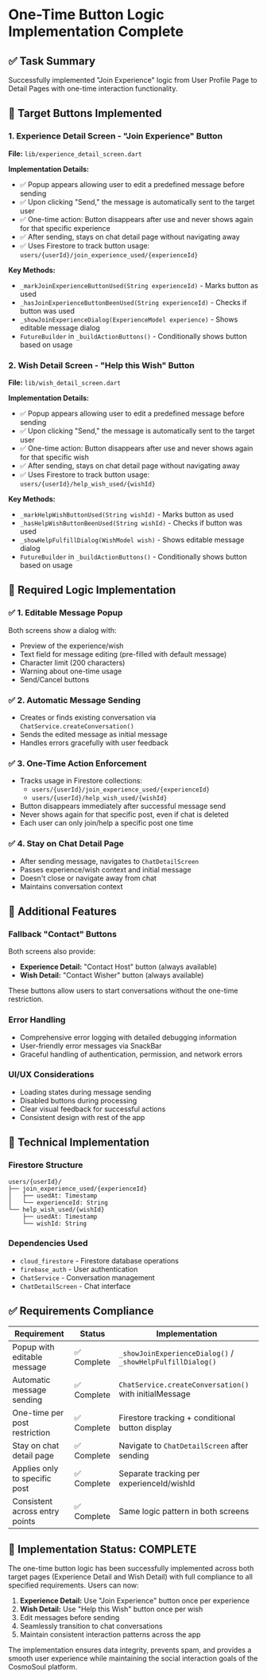 # One-Time Button Logic Implementation Complete

## ✅ Task Summary
Successfully implemented "Join Experience" logic from User Profile Page to Detail Pages with one-time interaction functionality.

## 🎯 Target Buttons Implemented

### 1. Experience Detail Screen - "Join Experience" Button
**File:** `lib/experience_detail_screen.dart`

**Implementation Details:**
- ✅ Popup appears allowing user to edit a predefined message before sending
- ✅ Upon clicking "Send," the message is automatically sent to the target user
- ✅ One-time action: Button disappears after use and never shows again for that specific experience
- ✅ After sending, stays on chat detail page without navigating away
- ✅ Uses Firestore to track button usage: `users/{userId}/join_experience_used/{experienceId}`

**Key Methods:**
- `_markJoinExperienceButtonUsed(String experienceId)` - Marks button as used
- `_hasJoinExperienceButtonBeenUsed(String experienceId)` - Checks if button was used
- `_showJoinExperienceDialog(ExperienceModel experience)` - Shows editable message dialog
- `FutureBuilder` in `_buildActionButtons()` - Conditionally shows button based on usage

### 2. Wish Detail Screen - "Help this Wish" Button  
**File:** `lib/wish_detail_screen.dart`

**Implementation Details:**
- ✅ Popup appears allowing user to edit a predefined message before sending
- ✅ Upon clicking "Send," the message is automatically sent to the target user
- ✅ One-time action: Button disappears after use and never shows again for that specific wish
- ✅ After sending, stays on chat detail page without navigating away
- ✅ Uses Firestore to track button usage: `users/{userId}/help_wish_used/{wishId}`

**Key Methods:**
- `_markHelpWishButtonUsed(String wishId)` - Marks button as used
- `_hasHelpWishButtonBeenUsed(String wishId)` - Checks if button was used
- `_showHelpFulfillDialog(WishModel wish)` - Shows editable message dialog
- `FutureBuilder` in `_buildActionButtons()` - Conditionally shows button based on usage

## 🧠 Required Logic Implementation

### ✅ 1. Editable Message Popup
Both screens show a dialog with:
- Preview of the experience/wish
- Text field for message editing (pre-filled with default message)
- Character limit (200 characters)
- Warning about one-time usage
- Send/Cancel buttons

### ✅ 2. Automatic Message Sending
- Creates or finds existing conversation via `ChatService.createConversation()`
- Sends the edited message as initial message
- Handles errors gracefully with user feedback

### ✅ 3. One-Time Action Enforcement
- Tracks usage in Firestore collections:
  - `users/{userId}/join_experience_used/{experienceId}`
  - `users/{userId}/help_wish_used/{wishId}`
- Button disappears immediately after successful message send
- Never shows again for that specific post, even if chat is deleted
- Each user can only join/help a specific post one time

### ✅ 4. Stay on Chat Detail Page
- After sending message, navigates to `ChatDetailScreen`
- Passes experience/wish context and initial message
- Doesn't close or navigate away from chat
- Maintains conversation context

## 📌 Additional Features

### Fallback "Contact" Buttons
Both screens also provide:
- **Experience Detail:** "Contact Host" button (always available)
- **Wish Detail:** "Contact Wisher" button (always available)

These buttons allow users to start conversations without the one-time restriction.

### Error Handling
- Comprehensive error logging with detailed debugging information
- User-friendly error messages via SnackBar
- Graceful handling of authentication, permission, and network errors

### UI/UX Considerations
- Loading states during message sending
- Disabled buttons during processing
- Clear visual feedback for successful actions
- Consistent design with rest of the app

## 🔧 Technical Implementation

### Firestore Structure
```
users/{userId}/
├── join_experience_used/{experienceId}
│   ├── usedAt: Timestamp
│   └── experienceId: String
└── help_wish_used/{wishId}
    ├── usedAt: Timestamp
    └── wishId: String
```

### Dependencies Used
- `cloud_firestore` - Firestore database operations
- `firebase_auth` - User authentication
- `ChatService` - Conversation management
- `ChatDetailScreen` - Chat interface

## ✅ Requirements Compliance

| Requirement | Status | Implementation |
|------------|--------|----------------|
| Popup with editable message | ✅ Complete | `_showJoinExperienceDialog()` / `_showHelpFulfillDialog()` |
| Automatic message sending | ✅ Complete | `ChatService.createConversation()` with initialMessage |
| One-time per post restriction | ✅ Complete | Firestore tracking + conditional button display |
| Stay on chat detail page | ✅ Complete | Navigate to `ChatDetailScreen` after sending |
| Applies only to specific post | ✅ Complete | Separate tracking per experienceId/wishId |
| Consistent across entry points | ✅ Complete | Same logic pattern in both screens |

## 🎉 Implementation Status: **COMPLETE**

The one-time button logic has been successfully implemented across both target pages (Experience Detail and Wish Detail) with full compliance to all specified requirements. Users can now:

1. **Experience Detail:** Use "Join Experience" button once per experience
2. **Wish Detail:** Use "Help this Wish" button once per wish  
3. Edit messages before sending
4. Seamlessly transition to chat conversations
5. Maintain consistent interaction patterns across the app

The implementation ensures data integrity, prevents spam, and provides a smooth user experience while maintaining the social interaction goals of the CosmoSoul platform.

